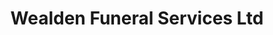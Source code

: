 ---
title: "Wealden Funeral Services Ltd"
url: /heathfield/wealden-funeral-services-ltd/
shop: funeral directors
---